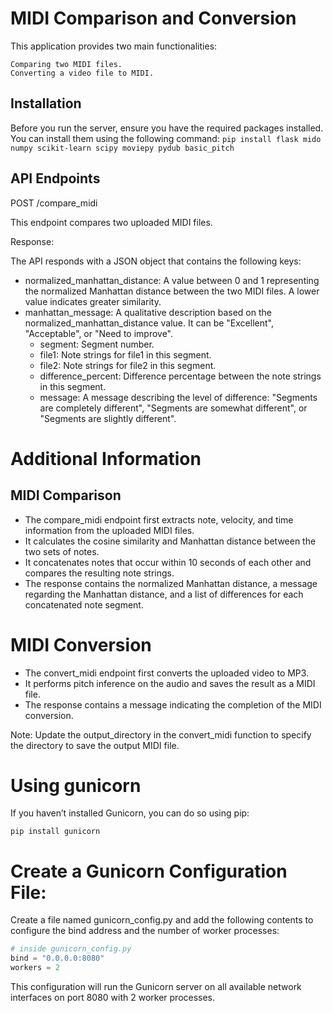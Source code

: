 # MIDI Comparison and Conversion

This application provides two main functionalities:

    Comparing two MIDI files.
    Converting a video file to MIDI.

## Installation

Before you run the server, ensure you have the required packages installed. You can install them using the following command:
  `pip install flask mido numpy scikit-learn scipy moviepy pydub basic_pitch`
## API Endpoints

POST /compare_midi

This endpoint compares two uploaded MIDI files.

Response:

The API responds with a JSON object that contains the following keys:

* normalized_manhattan_distance: A value between 0 and 1 representing the normalized Manhattan distance between the two MIDI files. A lower value indicates greater similarity.
* manhattan_message: A qualitative description based on the normalized_manhattan_distance value. It can be "Excellent", "Acceptable", or "Need to improve".
  * segment: Segment number.
  * file1: Note strings for file1 in this segment.
  * file2: Note strings for file2 in this segment.
  * difference_percent: Difference percentage between the note strings in this segment.
  * message: A message describing the level of difference: "Segments are completely different", "Segments are somewhat different", or "Segments are slightly different".

# Additional Information
## MIDI Comparison
* The compare_midi endpoint first extracts note, velocity, and time information from the uploaded MIDI files.
* It calculates the cosine similarity and Manhattan distance between the two sets of notes.
* It concatenates notes that occur within 10 seconds of each other and compares the resulting note strings.
* The response contains the normalized Manhattan distance, a message regarding the Manhattan distance, and a list of differences for each concatenated note segment.

# MIDI Conversion

* The convert_midi endpoint first converts the uploaded video to MP3.
* It performs pitch inference on the audio and saves the result as a MIDI file.
* The response contains a message indicating the completion of the MIDI conversion.

Note: Update the output_directory in the convert_midi function to specify the directory to save the output MIDI file.

# Using gunicorn
If you haven’t installed Gunicorn, you can do so using pip:

`pip install gunicorn`

# Create a Gunicorn Configuration File:
Create a file named gunicorn_config.py and add the following contents to configure the bind address and the number of worker processes:

```python
# inside gunicorn_config.py
bind = "0.0.0.0:8080"
workers = 2
```

This configuration will run the Gunicorn server on all available network interfaces on port 8080 with 2 worker processes.


